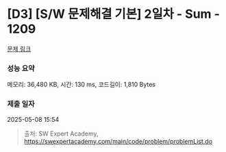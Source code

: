# [D3] [S/W 문제해결 기본] 2일차 - Sum - 1209 

[문제 링크](https://swexpertacademy.com/main/code/problem/problemDetail.do?contestProbId=AV13_BWKACUCFAYh) 

### 성능 요약

메모리: 36,480 KB, 시간: 130 ms, 코드길이: 1,810 Bytes

### 제출 일자

2025-05-08 15:54



> 출처: SW Expert Academy, https://swexpertacademy.com/main/code/problem/problemList.do
